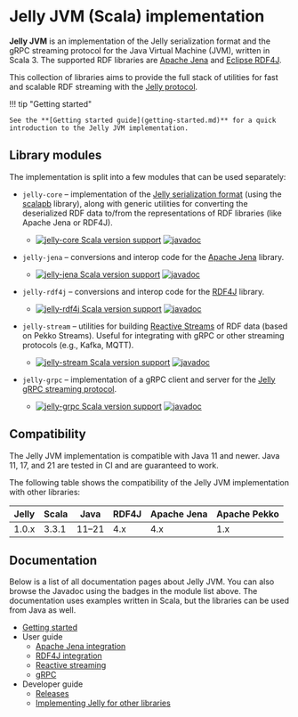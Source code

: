 # Jelly JVM (Scala) implementation

**Jelly JVM** is an implementation of the Jelly serialization format and the gRPC streaming protocol for the Java Virtual Machine (JVM), written in Scala 3. The supported RDF libraries are [Apache Jena](https://jena.apache.org/) and [Eclipse RDF4J](https://rdf4j.org/).

This collection of libraries aims to provide the full stack of utilities for fast and scalable RDF streaming with the [Jelly protocol](../specification/index.md).

!!! tip "Getting started"

    See the **[Getting started guide](getting-started.md)** for a quick introduction to the Jelly JVM implementation.

## Library modules

The implementation is split into a few modules that can be used separately:

- `jelly-core` – implementation of the [Jelly serialization format](../specification/serialization.md) (using the [scalapb](https://scalapb.github.io/) library), along with generic utilities for converting the deserialized RDF data to/from the representations of RDF libraries (like Apache Jena or RDF4J). 
    - [![jelly-core Scala version support](https://index.scala-lang.org/jelly-rdf/jelly-jvm/jelly-core/latest.svg)](https://index.scala-lang.org/jelly-rdf/jelly-jvm/jelly-core) [![javadoc](https://javadoc.io/badge2/eu.ostrzyciel.jelly/jelly-core_3/javadoc.svg)](https://javadoc.io/doc/eu.ostrzyciel.jelly/jelly-core_3) 

- `jelly-jena` – conversions and interop code for the [Apache Jena](https://jena.apache.org/) library.
    - [![jelly-jena Scala version support](https://index.scala-lang.org/jelly-rdf/jelly-jvm/jelly-jena/latest.svg)](https://index.scala-lang.org/jelly-rdf/jelly-jvm/jelly-jena) [![javadoc](https://javadoc.io/badge2/eu.ostrzyciel.jelly/jelly-jena_3/javadoc.svg)](https://javadoc.io/doc/eu.ostrzyciel.jelly/jelly-jena_3)

- `jelly-rdf4j` – conversions and interop code for the [RDF4J](https://rdf4j.org/) library.
    - [![jelly-rdf4j Scala version support](https://index.scala-lang.org/jelly-rdf/jelly-jvm/jelly-rdf4j/latest.svg)](https://index.scala-lang.org/jelly-rdf/jelly-jvm/jelly-rdf4j) [![javadoc](https://javadoc.io/badge2/eu.ostrzyciel.jelly/jelly-rdf4j_3/javadoc.svg)](https://javadoc.io/doc/eu.ostrzyciel.jelly/jelly-rdf4j_3)

- `jelly-stream` – utilities for building [Reactive Streams](https://www.reactive-streams.org/) of RDF data (based on Pekko Streams). Useful for integrating with gRPC or other streaming protocols (e.g., Kafka, MQTT).
    - [![jelly-stream Scala version support](https://index.scala-lang.org/jelly-rdf/jelly-jvm/jelly-stream/latest.svg)](https://index.scala-lang.org/jelly-rdf/jelly-jvm/jelly-stream) [![javadoc](https://javadoc.io/badge2/eu.ostrzyciel.jelly/jelly-stream_3/javadoc.svg)](https://javadoc.io/doc/eu.ostrzyciel.jelly/jelly-stream_3)

- `jelly-grpc` – implementation of a gRPC client and server for the [Jelly gRPC streaming protocol](../specification/streaming.md).
    - [![jelly-grpc Scala version support](https://index.scala-lang.org/jelly-rdf/jelly-jvm/jelly-grpc/latest.svg)](https://index.scala-lang.org/jelly-rdf/jelly-jvm/jelly-grpc) [![javadoc](https://javadoc.io/badge2/eu.ostrzyciel.jelly/jelly-grpc_3/javadoc.svg)](https://javadoc.io/doc/eu.ostrzyciel.jelly/jelly-grpc_3)

## Compatibility

The Jelly JVM implementation is compatible with Java 11 and newer. Java 11, 17, and 21 are tested in CI and are guaranteed to work.

The following table shows the compatibility of the Jelly JVM implementation with other libraries:

| Jelly | Scala | Java | RDF4J | Apache Jena | Apache Pekko |
| ----- | ----- | ---- | ----- | ----------- | ------------ |
| 1.0.x | 3.3.1 | 11–21| 4.x   | 4.x         | 1.x          |

## Documentation

Below is a list of all documentation pages about Jelly JVM. You can also browse the Javadoc using the badges in the module list above. The documentation uses examples written in Scala, but the libraries can be used from Java as well.

- [Getting started](getting-started.md)
- User guide
    - [Apache Jena integration](jena.md)
    - [RDF4J integration](rdf4j.md)
    - [Reactive streaming](reactive.md)
    - [gRPC](grpc.md)
- Developer guide
    - [Releases](releases.md)
    - [Implementing Jelly for other libraries](implementing.md)
